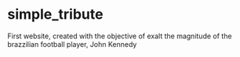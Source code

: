 # simple_tribute

First website, created with the objective of exalt the magnitude of the brazzilian football player, John Kennedy
